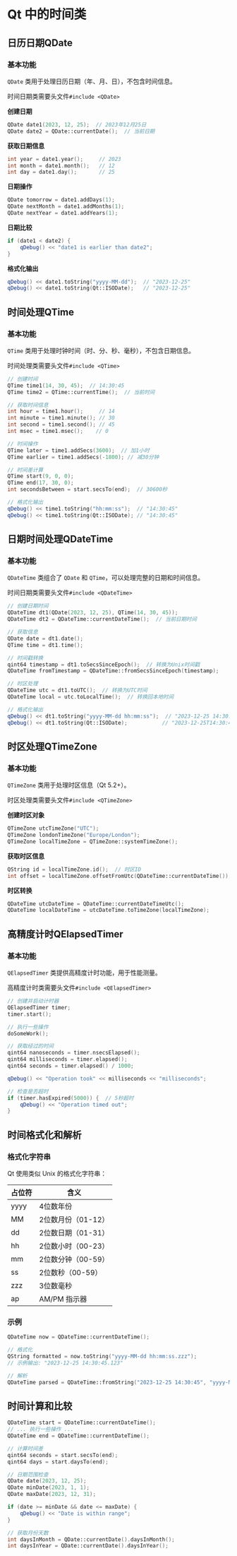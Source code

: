 # Qt 中的时间类

## 日历日期QDate

### 基本功能
`QDate` 类用于处理日历日期（年、月、日），不包含时间信息。

时间日期类需要头文件`#include <QDate>`

**创建日期**

```cpp
QDate date1(2023, 12, 25);  // 2023年12月25日
QDate date2 = QDate::currentDate();  // 当前日期
```

**获取日期信息**

```cpp
int year = date1.year();     // 2023
int month = date1.month();   // 12
int day = date1.day();       // 25
```

**日期操作**

```cpp
QDate tomorrow = date1.addDays(1);
QDate nextMonth = date1.addMonths(1);
QDate nextYear = date1.addYears(1);
```

**日期比较**

```cpp
if (date1 < date2) {
    qDebug() << "date1 is earlier than date2";
}
```

**格式化输出**

```cpp
qDebug() << date1.toString("yyyy-MM-dd");  // "2023-12-25"
qDebug() << date1.toString(Qt::ISODate);   // "2023-12-25"
```

## 时间处理QTime

### 基本功能
`QTime` 类用于处理时钟时间（时、分、秒、毫秒），不包含日期信息。

时间处理类需要头文件`#include <QTime>`

```cpp
// 创建时间
QTime time1(14, 30, 45);  // 14:30:45
QTime time2 = QTime::currentTime();  // 当前时间

// 获取时间信息
int hour = time1.hour();     // 14
int minute = time1.minute(); // 30
int second = time1.second(); // 45
int msec = time1.msec();    // 0

// 时间操作
QTime later = time1.addSecs(3600);  // 加1小时
QTime earlier = time1.addSecs(-1800); // 减30分钟

// 时间差计算
QTime start(9, 0, 0);
QTime end(17, 30, 0);
int secondsBetween = start.secsTo(end);  // 30600秒

// 格式化输出
qDebug() << time1.toString("hh:mm:ss");  // "14:30:45"
qDebug() << time1.toString(Qt::ISODate); // "14:30:45"
```

## 日期时间处理QDateTime

### 基本功能
`QDateTime` 类组合了 `QDate` 和 `QTime`，可以处理完整的日期和时间信息。

时间日期类需要头文件`#include <QDateTime>`

```cpp
// 创建日期时间
QDateTime dt1(QDate(2023, 12, 25), QTime(14, 30, 45));
QDateTime dt2 = QDateTime::currentDateTime();  // 当前日期时间

// 获取信息
QDate date = dt1.date();
QTime time = dt1.time();

// 时间戳转换
qint64 timestamp = dt1.toSecsSinceEpoch();  // 转换为Unix时间戳
QDateTime fromTimestamp = QDateTime::fromSecsSinceEpoch(timestamp);

// 时区处理
QDateTime utc = dt1.toUTC();  // 转换为UTC时间
QDateTime local = utc.toLocalTime();  // 转换回本地时间

// 格式化输出
qDebug() << dt1.toString("yyyy-MM-dd hh:mm:ss");  // "2023-12-25 14:30:45"
qDebug() << dt1.toString(Qt::ISODate);           // "2023-12-25T14:30:45"
```

## 时区处理QTimeZone

### 基本功能

`QTimeZone` 类用于处理时区信息（Qt 5.2+）。

时区处理类需要头文件`#include <QTimeZone>`

**创建时区对象**

```cpp
QTimeZone utcTimeZone("UTC");
QTimeZone londonTimeZone("Europe/London");
QTimeZone localTimeZone = QTimeZone::systemTimeZone();
```

**获取时区信息**

```cpp
QString id = localTimeZone.id();  // 时区ID
int offset = localTimeZone.offsetFromUtc(QDateTime::currentDateTime());  // 与UTC的偏移（秒）
```

**时区转换**

```cpp
QDateTime utcDateTime = QDateTime::currentDateTimeUtc();
QDateTime localDateTime = utcDateTime.toTimeZone(localTimeZone);
```

## 高精度计时QElapsedTimer

### 基本功能

`QElapsedTimer` 类提供高精度计时功能，用于性能测量。

高精度计时类需要头文件`#include <QElapsedTimer>`

```cpp
// 创建并启动计时器
QElapsedTimer timer;
timer.start();

// 执行一些操作
doSomeWork();

// 获取经过的时间
qint64 nanoseconds = timer.nsecsElapsed();
qint64 milliseconds = timer.elapsed();
qint64 seconds = timer.elapsed() / 1000;

qDebug() << "Operation took" << milliseconds << "milliseconds";

// 检查是否超时
if (timer.hasExpired(5000)) {  // 5秒超时
    qDebug() << "Operation timed out";
}
```

## 时间格式化和解析

### 格式化字符串

Qt 使用类似 Unix 的格式化字符串：

| 占位符 | 含义               |
| ------ | ------------------ |
| yyyy   | 4位数年份          |
| MM     | 2位数月份（01-12） |
| dd     | 2位数日期（01-31） |
| hh     | 2位数小时（00-23） |
| mm     | 2位数分钟（00-59） |
| ss     | 2位数秒（00-59）   |
| zzz    | 3位数毫秒          |
| ap     | AM/PM 指示器       |

### 示例

```cpp
QDateTime now = QDateTime::currentDateTime();

// 格式化
QString formatted = now.toString("yyyy-MM-dd hh:mm:ss.zzz");
// 示例输出: "2023-12-25 14:30:45.123"

// 解析
QDateTime parsed = QDateTime::fromString("2023-12-25 14:30:45", "yyyy-MM-dd hh:mm:ss");
```

## 时间计算和比较

```cpp
QDateTime start = QDateTime::currentDateTime();
// ... 执行一些操作 ...
QDateTime end = QDateTime::currentDateTime();

// 计算时间差
qint64 seconds = start.secsTo(end);
qint64 days = start.daysTo(end);

// 日期范围检查
QDate date(2023, 12, 25);
QDate minDate(2023, 1, 1);
QDate maxDate(2023, 12, 31);

if (date >= minDate && date <= maxDate) {
    qDebug() << "Date is within range";
}

// 获取月份天数
int daysInMonth = QDate::currentDate().daysInMonth();
int daysInYear = QDate::currentDate().daysInYear();
```
